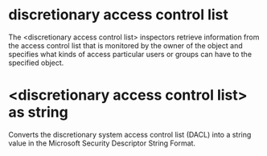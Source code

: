 # discretionary access control list

The &lt;discretionary access control list&gt; inspectors retrieve information from the access control list that is monitored by the owner of the object and specifies what kinds of access particular users or groups can have to the specified object.

# &lt;discretionary access control list&gt; as string

Converts the discretionary system access control list (DACL) into a string value in the Microsoft Security Descriptor String Format.
